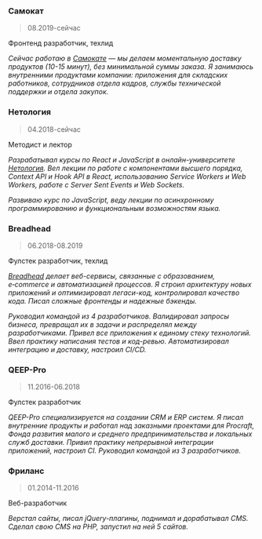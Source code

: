 ### Самокат
> 08.2019-сейчас

Фронтенд разработчик, техлид

_Сейчас работаю в [Самокате](https://samokat.ru) — мы делаем моментальную доставку продуктов (10-15 минут), без минимальной суммы заказа. Я занимаюсь внутренними продуктами компании: приложения для складских работников, сотрудников отдела кадров, службы технической поддержки и отдела закупок._

### Нетология
> 04.2018-сейчас

Методист и лектор

_Разрабатывал курсы по React и JavaScript в онлайн-университете [Нетология](https://netology.ru/). Вел лекции по работе с компонентами высшего порядка, Context API и Hook API в React, использованию Service Workers и Web Workers, работе с Server Sent Events и Web Sockets._

_Развиваю курс по JavaScript, веду лекции по асинхронному программированию и функциональным возможностям языка._

### Breadhead
> 06.2018-08.2019

Фулстек разработчик, техлид

_[Breadhead](https://breadhead.ru/) делает веб-сервисы, связанные с образованием, e‑commerce и автоматизацией процессов. Я строил архитектуру новых приложений и оптимизировал легаси-код, контролировал качество кода. Писал сложные фронтенды и надежные бэкенды._

_Руководил командой из 4 разработчиков. Валидировал запросы бизнеса, превращал их в задачи и распределял между разработчиками. Привел все приложения к единому стеку технологий. Ввел практику написания тестов и код-ревью. Автоматизировал интеграцию и доставку, настроил CI/CD._

### QEEP-Pro
> 11.2016-06.2018

Фулстек разработчик

_QEEP-Pro специализируется на создании CRM и ERP систем. Я писал внутренние продукты и работал над заказными проектами для Procraft, Фонда развития малого и среднего предпринимательства и локальных служб доставки. Привил практику непрерывной интеграции приложений, настроил CI. Руководил командой из 3 разработчиков._

### Фриланс
> 01.2014-11.2016

Веб-разработчик

_Верстал сайты, писал jQuery-плагины, поднимал и дорабатывал CMS. Сделал свою CMS на PHP, запустил на ней 5 сайтов._
